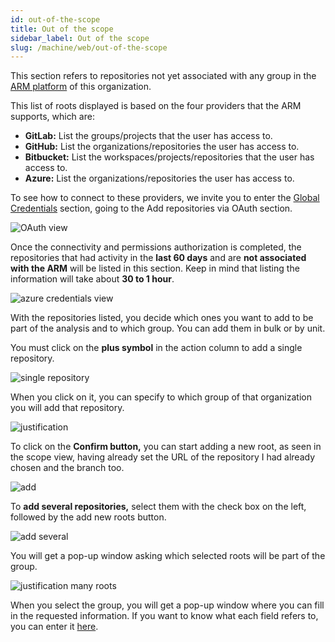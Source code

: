 ```yaml
---
id: out-of-the-scope
title: Out of the scope
sidebar_label: Out of the scope
slug: /machine/web/out-of-the-scope
---
```


This section refers to repositories
not yet associated with any group
in the
[ARM platform](/machine/web/arm) of this organization.

This list of roots displayed is based on
the four providers that the ARM supports, which are:

- **GitLab:** List the groups/projects that the user has access to.
- **GitHub:** List the organizations/repositories the user has access to.
- **Bitbucket:** List the workspaces/projects/repositories
  that the user has access to.
- **Azure:** List the organizations/repositories the user has access to.

To see how to connect to these providers,
we invite you to enter the
[Global Credentials](/machine/web/machine/web/global-credentials)
section,
going to the Add repositories via OAuth section.

![OAuth view](https://res.cloudinary.com/fluid-attacks/image/upload/v1676300113/docs/web/azure/Four_providers.png)

Once the connectivity and permissions
authorization is completed,
the repositories that had activity
in the **last 60 days** and are
**not associated with the ARM**
will be listed in this section.
Keep in mind that listing the information will
take about **30 to 1 hour**.

![azure credentials view](https://res.cloudinary.com/fluid-attacks/image/upload/v1676313865/docs/web/azure/out_of_scope.png)

With the repositories listed,
you decide which ones you want to
add to be part of the analysis
and to which group.
You can add them in bulk or by unit.

You must click on the **plus symbol**
in the action column to add a single repository.

![single repository](https://res.cloudinary.com/fluid-attacks/image/upload/v1676314104/docs/web/azure/adding_by_unit.png)

When you click on it,
you can specify to which group
of that organization you will add that repository.

![justification](https://res.cloudinary.com/fluid-attacks/image/upload/v1671713422/docs/web/azure/justification.png)

To click on the **Confirm button,**
you can start adding a new root,
as seen in the scope view,
having already set the URL of the
repository I had already chosen and the branch too.

![add](https://res.cloudinary.com/fluid-attacks/image/upload/v1676314360/docs/web/azure/adding_root.png)

To **add several repositories,**
select them with the check box on the left,
followed by the add new roots button.

![add several](https://res.cloudinary.com/fluid-attacks/image/upload/v1676314539/docs/web/azure/adding_bu_bulk.png)

You will get a pop-up window asking
which selected roots will be part of the group.

![justification many roots](https://res.cloudinary.com/fluid-attacks/image/upload/v1671713422/docs/web/azure/justification.png)

When you select the group,
you will get a pop-up window where
you can fill in the requested information.
If you want to know what each field refers to,
you can enter it
[here](/machine/web/groups/scope/roots/#add-new-root).
